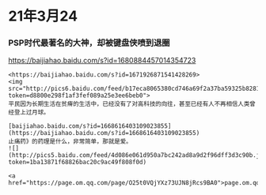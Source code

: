 # 21年3月24

### PSP时代最著名的大神，却被键盘侠喷到退圈
<https://baijiahao.baidu.com/s?id=1680884457014354723>

```星际穿越》“莫比乌斯圈”一样的故事，看不出起点在哪里
<https://baijiahao.baidu.com/s?id=1671926871541428269>
<img src="http://pics6.baidu.com/feed/b17eca8065380cd746a69f2a37ba59325b828146.jpeg?token=d8800e298f1af3fef089a25e3ee6beb0">
平民因为长期生活在贫瘠的生活中，已经没有了对高科技的向往，甚至已经有人不再相信人类曾经登上过月球。
```

```陈c《止痛药》：莫比乌斯带上的芸芸众生
[baijiahao.baidu.com/s?id=1668616403109023855](https://baijiahao.baidu.com/s?id=1668616403109023855)
止痛药》的药理是什么，非常简单，那就是爱。
![](http://pics5.baidu.com/feed/4d086e061d950a7bc242ad8a9d2f96dff3d3c90b.jpeg?token=1ba13871f68826bac20c9ac49f808f0d)
```

```建d百年倒计时一百天 电影《1921》首曝片中角色 陈坤李晨出演“南陈北李”再现“相约建d
<a href="https://page.om.qq.com/page/O25t0VQjYXz73UJN8jRcs9BA0">page.om.qq.com/page/O25t0VQjYXz73UJN8jRcs9BA0</a>
```
